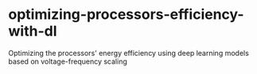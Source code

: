 # optimizing-processors-efficiency-with-dl
Optimizing the processors' energy efficiency using deep learning models based on voltage-frequency scaling
